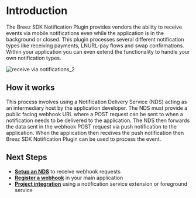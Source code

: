 # Introduction

The Breez SDK Notification Plugin provides vendors the ability to receive events via mobile notifications even while the application is in the background or closed. This plugin processes several different notification types like receiving payments, LNURL-pay flows and swap confirmations. Within your application you can even extend the functionality to handle your own notification types.

![receive via notifications_2](https://github.com/breez/breez-sdk-docs/assets/31890660/75e7cac6-4480-453d-823b-f52bd6757ce9)

## How it works

This process involves using a Notification Delivery Service (NDS) acting as an intermediary host by the application developer. The NDS must provide a public facing webhook URL where a POST request can be sent to when a notification needs to be delivered to the application. The NDS then forwards the data sent in the webhook POST request via push notification to the application. When the application then receives the push notification then Breez SDK Notification Plugin can be used to process the event.

## Next Steps
- **[Setup an NDS](setup_nds.md)** to receive webhook requests
- **[Register a webhook](register_webhook.md)** in your main application
- **[Project integration](setup_plugin.md)** using a notification service extension or foreground service
